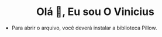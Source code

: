 <h1 align="center">Olá 👋, Eu sou O Vinicius</h1>


- Para abrir o arquivo, você deverá instalar a biblioteca Pillow.


